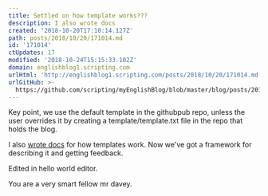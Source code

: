 ```yaml
---
title: Settled on how template works???
description: I also wrote docs
created: '2018-10-20T17:10:14.127Z'
path: posts/2018/10/20/171014.md
id: '171014'
ctUpdates: 17
modified: '2018-10-24T15:15:33.102Z'
domain: englishblog1.scripting.com
urlHtml: 'http://englishblog1.scripting.com/posts/2018/10/20/171014.md'
urlGitHub: >-
  https://github.com/scripting/myEnglishBlog/blob/master/blog/posts/2018/10/20/171014.md
---
```

Key point, we use the default template in the githubpub repo, unless the user overrides it by creating a template/template.txt file in the repo that holds the blog.

I also [wrote docs](https://github.com/scripting/githubpub/blob/master/docs/templates.md) for how templates work. Now we've got a framework for describing it and getting feedback.

Edited in hello world editor.

You are a very smart fellow mr davey.